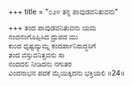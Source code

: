 +++
title = "೦೨೪ ತನ್ದ ಪಾವುಡವನಿತುವನು"

+++
ತಂದ ಪಾವುಡವನಿತುವನು ಯಮ  
ನಂದನಂಗೊಪ್ಪಿಸಿದ ದ್ರುಪದ ಮು  
ಕುಂದ ಧೃಷ್ಟದ್ಯುಮ್ನ ಕಂದರ್ಪಾನಿರುದ್ಧರಿಗೆ    
ತಂದ ವಸ್ತುವನಿತ್ತವನು ಸಾ  
ನಂದದಲಿ ನೀಡಿದನು ನಗುತರ  
ವಿಂದನಾಭನ ಪದಕೆ ಮೈಯಿಕ್ಕಿದನು ಭಕ್ತಿಯಲಿ     ॥24॥